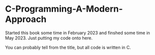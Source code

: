 # C-Programming-A-Modern-Approach

Started this book some time in February 2023 and finshed some time in May 2023. Just putting my code onto here.

You can probably tell from the title, but all code is written in C.
